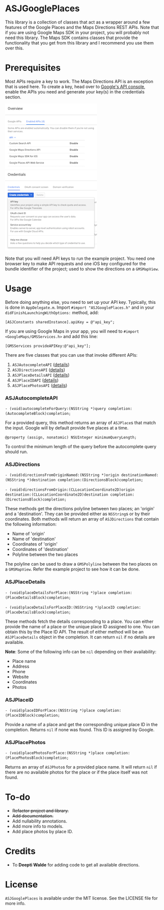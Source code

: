 # ASJGooglePlaces

This library is a collection of classes that act as a wrapper around a few features of the Google Places and the Maps Directions REST APIs. Note that if you are using Google Maps SDK in your project, you will probably not need this library. The Maps SDK contains classes that provide the functionality that you get from this library and I recommend you use them over this.

# Prerequisites

Most APIs require a key to work. The Maps Directions API is an exception that is used here. To create a key, head over to [Google's API console](https://code.google.com/apis/console), enable the APIs you need and generate your key(s) in the credentials section.

![alt tag](Images/EnableAPIs.png)
![alt tag](Images/Credentials.png)

Note that you will need API keys to run the example project. You need one browser key to make API requests and one iOS key configured for the bundle identifier of the project; used to show the directions on a `GMSMapView`.

# Usage

Before doing anything else, you need to set up your API key. Typically, this is done in `AppDelegate.m`. Import `#import "ASJGooglePlaces.h"` and in your `didFinishLaunchingWithOptions:` method, add:

```objc
[ASJConstants sharedInstance].apiKey = @"api_key";
```

If you are using Google Maps in your app, you will need to `#import <GoogleMaps/GMSServices.h>` and add this line:

```objc
[GMSServices provideAPIKey:@"api_key"];
```

There are five classes that you can use that invoke different APIs:

1. `ASJAutocompleteAPI` ([details](https://developers.google.com/places/web-service/autocomplete))
2. `ASJDirectionsAPI` ([details](https://developers.google.com/maps/documentation/directions))
3. `ASJPlaceDetailsAPI` ([details](https://developers.google.com/places/web-service/details))
4. `ASJPlaceIDAPI` ([details](https://developers.google.com/places/place-id))
5. `ASJPlacePhotosAPI` ([details](https://developers.google.com/places/web-service/photos))

### ASJAutocompleteAPI

```objc
- (void)autocompleteForQuery:(NSString *)query completion:(AutocompleteBlock)completion;
```

For a provided query, this method returns an array of `ASJPlace`s that match the input. Google will by default provide five places at a time.


```objc
@property (assign, nonatomic) NSUInteger minimumQueryLength;
```

To control the minimum length of the query before the autocomplete query should run.

### ASJDirections

```objc
- (void)directionsFromOriginNamed:(NSString *)origin destinationNamed:(NSString *)destination completion:(DirectionsBlock)completion;

- (void)directionsFromOrigin:(CLLocationCoordinate2D)origin destination:(CLLocationCoordinate2D)destination completion:(DirectionsBlock)completion;
```

These methods get the directions polyline between two places; an 'origin' and a 'destination'. They can be provided either as `NSString`s or by their coordinates. Both methods will return an array of `ASJDirections` that contain the following information:

- Name of 'origin'
- Name of 'destination'
- Coordinates of 'origin'
- Coordinates of 'destination'
- Polyline between the two places

The polyline can be used to draw a `GMSPolyline` between the two places on a `GMSMapView`. Refer the example project to see how it can be done.

### ASJPlaceDetails

```objc
- (void)placeDetailsForPlace:(NSString *)place completion:(PlaceDetailsBlock)completion;

- (void)placeDetailsForPlaceID:(NSString *)placeID completion:(PlaceDetailsBlock)completion;
```

These methods fetch the details corresponding to a place. You can either provide the name of a place or the unique place ID assigned to one. You can obtain this by the Place ID API. The result of either method will be an `ASJPlaceDetails` object in the completion. It can return `nil` if no details are available.

**Note**: Some of the following info can be `nil` depending on their availability:

- Place name
- Address
- Phone
- Website
- Coordinates
- Photos

### ASJPlaceID

```objc
- (void)placeIDForPlace:(NSString *)place completion:(PlaceIDBlock)completion;
```

Provide a name of a place and get the corresponding unique place ID in the completion. Returns `nil` if none was found. This ID is assigned by Google.

### ASJPlacePhotos

```objc
- (void)placePhotosForPlace:(NSString *)place completion:(PlacePhotosBlock)completion;
```

Returns an array of `ASJPhoto`s for a provided place name. It will return `nil` if there are no available photos for the place or if the place itself was not found.

# To-do

- ~~Refactor project and library.~~
- ~~Add documentation.~~
- Add nullability annotations.
- Add more info to models.
- Add place photos by place ID.

# Credits

- To **Deepti Walde** for adding code to get all available directions.

# License

`ASJGooglePlaces` is available under the MIT license. See the LICENSE file for more info.
